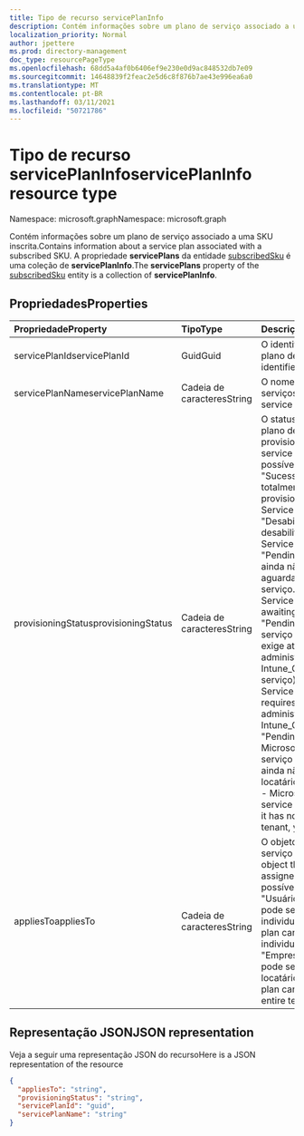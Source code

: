 ```yaml
---
title: Tipo de recurso servicePlanInfo
description: Contém informações sobre um plano de serviço associado a uma SKU inscrita. A propriedade **servicePlans** da entidade subscribedSku é uma coleção de **servicePlanInfo**.
localization_priority: Normal
author: jpettere
ms.prod: directory-management
doc_type: resourcePageType
ms.openlocfilehash: 68dd5a4af0b6406ef9e230e0d9ac848532db7e09
ms.sourcegitcommit: 14648839f2feac2e5d6c8f876b7ae43e996ea6a0
ms.translationtype: MT
ms.contentlocale: pt-BR
ms.lasthandoff: 03/11/2021
ms.locfileid: "50721786"
---
```

# <a name="serviceplaninfo-resource-type"></a><span data-ttu-id="e034a-104">Tipo de recurso servicePlanInfo</span><span class="sxs-lookup"><span data-stu-id="e034a-104">servicePlanInfo resource type</span></span>

<span data-ttu-id="e034a-105">Namespace: microsoft.graph</span><span class="sxs-lookup"><span data-stu-id="e034a-105">Namespace: microsoft.graph</span></span>

<span data-ttu-id="e034a-106">Contém informações sobre um plano de serviço associado a uma SKU inscrita.</span><span class="sxs-lookup"><span data-stu-id="e034a-106">Contains information about a service plan associated with a subscribed SKU.</span></span> <span data-ttu-id="e034a-107">A propriedade **servicePlans** da entidade [subscribedSku](subscribedsku.md) é uma coleção de **servicePlanInfo**.</span><span class="sxs-lookup"><span data-stu-id="e034a-107">The **servicePlans** property of the [subscribedSku](subscribedsku.md) entity is a collection of **servicePlanInfo**.</span></span>


## <a name="properties"></a><span data-ttu-id="e034a-108">Propriedades</span><span class="sxs-lookup"><span data-stu-id="e034a-108">Properties</span></span>
| <span data-ttu-id="e034a-109">Propriedade</span><span class="sxs-lookup"><span data-stu-id="e034a-109">Property</span></span>     | <span data-ttu-id="e034a-110">Tipo</span><span class="sxs-lookup"><span data-stu-id="e034a-110">Type</span></span>   |<span data-ttu-id="e034a-111">Descrição</span><span class="sxs-lookup"><span data-stu-id="e034a-111">Description</span></span>|
|:---------------|:--------|:----------|
|<span data-ttu-id="e034a-112">servicePlanId</span><span class="sxs-lookup"><span data-stu-id="e034a-112">servicePlanId</span></span>|<span data-ttu-id="e034a-113">Guid</span><span class="sxs-lookup"><span data-stu-id="e034a-113">Guid</span></span>|<span data-ttu-id="e034a-114">O identificador exclusivo do plano de serviços.</span><span class="sxs-lookup"><span data-stu-id="e034a-114">The unique identifier of the service plan.</span></span>|
|<span data-ttu-id="e034a-115">servicePlanName</span><span class="sxs-lookup"><span data-stu-id="e034a-115">servicePlanName</span></span>|<span data-ttu-id="e034a-116">Cadeia de caracteres</span><span class="sxs-lookup"><span data-stu-id="e034a-116">String</span></span>|<span data-ttu-id="e034a-117">O nome do plano de serviços.</span><span class="sxs-lookup"><span data-stu-id="e034a-117">The name of the service plan.</span></span>|
|<span data-ttu-id="e034a-118">provisioningStatus</span><span class="sxs-lookup"><span data-stu-id="e034a-118">provisioningStatus</span></span>|<span data-ttu-id="e034a-119">Cadeia de caracteres</span><span class="sxs-lookup"><span data-stu-id="e034a-119">String</span></span>|<span data-ttu-id="e034a-120">O status de provisionamento do plano de serviços.</span><span class="sxs-lookup"><span data-stu-id="e034a-120">The provisioning status of the service plan.</span></span> <span data-ttu-id="e034a-121">Valores possíveis:</span><span class="sxs-lookup"><span data-stu-id="e034a-121">Possible values:</span></span><br/><span data-ttu-id="e034a-122">"Sucesso" - O serviço está totalmente provisionado.</span><span class="sxs-lookup"><span data-stu-id="e034a-122">"Success" - Service is fully provisioned.</span></span><br/><span data-ttu-id="e034a-123">"Desabilitado" - O serviço foi desabilitado.</span><span class="sxs-lookup"><span data-stu-id="e034a-123">"Disabled" - Service has been disabled.</span></span><br/><span data-ttu-id="e034a-124">"PendingInput" - O serviço ainda não foi provisionado; aguardando confirmação do serviço.</span><span class="sxs-lookup"><span data-stu-id="e034a-124">"PendingInput" - Service is not yet provisioned; awaiting service confirmation.</span></span><br/><span data-ttu-id="e034a-125">"PendingActivation" - O serviço é provisionado, mas exige ativação explícita pelo administrador (por exemplo, Intune_O365 plano de serviço)</span><span class="sxs-lookup"><span data-stu-id="e034a-125">"PendingActivation" - Service is provisioned but requires explicit activation by administrator (for example, Intune_O365 service plan)</span></span><br/><span data-ttu-id="e034a-126">"PendingProvisioning" - A Microsoft adicionou um novo serviço à SKU do produto e ainda não foi ativado no locatário.</span><span class="sxs-lookup"><span data-stu-id="e034a-126">"PendingProvisioning" - Microsoft has added a new service to the product SKU and it has not been activated in the tenant, yet.</span></span>|
|<span data-ttu-id="e034a-127">appliesTo</span><span class="sxs-lookup"><span data-stu-id="e034a-127">appliesTo</span></span>|<span data-ttu-id="e034a-128">Cadeia de caracteres</span><span class="sxs-lookup"><span data-stu-id="e034a-128">String</span></span>|<span data-ttu-id="e034a-129">O objeto ao que o plano de serviço pode ser atribuído.</span><span class="sxs-lookup"><span data-stu-id="e034a-129">The object the service plan can be assigned to.</span></span> <span data-ttu-id="e034a-130">Valores possíveis:</span><span class="sxs-lookup"><span data-stu-id="e034a-130">Possible values:</span></span><br/><span data-ttu-id="e034a-131">"Usuário" - o plano de serviço pode ser atribuído a usuários individuais.</span><span class="sxs-lookup"><span data-stu-id="e034a-131">"User" - service plan can be assigned to individual users.</span></span><br/><span data-ttu-id="e034a-132">"Empresa" - o plano de serviço pode ser atribuído a todo o locatário.</span><span class="sxs-lookup"><span data-stu-id="e034a-132">"Company" - service plan can be assigned to the entire tenant.</span></span>|

## <a name="json-representation"></a><span data-ttu-id="e034a-133">Representação JSON</span><span class="sxs-lookup"><span data-stu-id="e034a-133">JSON representation</span></span>

<span data-ttu-id="e034a-134">Veja a seguir uma representação JSON do recurso</span><span class="sxs-lookup"><span data-stu-id="e034a-134">Here is a JSON representation of the resource</span></span>

<!-- {
  "blockType": "resource",
  "optionalProperties": [

  ],
  "@odata.type": "microsoft.graph.servicePlanInfo"
}-->

```json
{
  "appliesTo": "string",
  "provisioningStatus": "string",
  "servicePlanId": "guid",
  "servicePlanName": "string"
}

```

<!-- uuid: 8fcb5dbc-d5aa-4681-8e31-b001d5168d79
2015-10-25 14:57:30 UTC -->
<!-- {
  "type": "#page.annotation",
  "description": "servicePlanInfo resource",
  "keywords": "",
  "section": "documentation",
  "tocPath": ""
}-->

